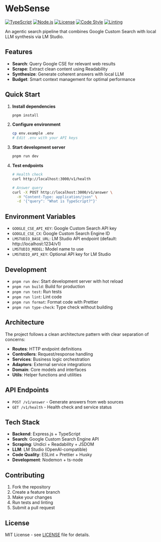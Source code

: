 # WebSense

[![TypeScript](https://img.shields.io/badge/TypeScript-5.6.0-blue.svg)](https://www.typescriptlang.org/)
[![Node.js](https://img.shields.io/badge/Node.js-18+-green.svg)](https://nodejs.org/)
[![License](https://img.shields.io/badge/License-MIT-yellow.svg)](LICENSE)
[![Code Style](https://img.shields.io/badge/Code%20Style-Prettier-orange.svg)](https://prettier.io/)
[![Linting](https://img.shields.io/badge/Linting-ESLint-red.svg)](https://eslint.org/)

An agentic search pipeline that combines Google Custom Search with local LLM synthesis via LM Studio.

## Features

- **Search**: Query Google CSE for relevant web results
- **Scrape**: Extract clean content using Readability
- **Synthesize**: Generate coherent answers with local LLM
- **Budget**: Smart context management for optimal performance

## Quick Start

1. **Install dependencies**

   ```bash
   pnpm install
   ```

2. **Configure environment**

   ```bash
   cp env.example .env
   # Edit .env with your API keys
   ```

3. **Start development server**

   ```bash
   pnpm run dev
   ```

4. **Test endpoints**

   ```bash
   # Health check
   curl http://localhost:3000/v1/health

   # Answer query
   curl -X POST http://localhost:3000/v1/answer \
     -H "Content-Type: application/json" \
     -d '{"query": "What is TypeScript?"}'
   ```

## Environment Variables

- `GOOGLE_CSE_API_KEY`: Google Custom Search API key
- `GOOGLE_CSE_CX`: Google Custom Search Engine ID
- `LMSTUDIO_BASE_URL`: LM Studio API endpoint (default: http://localhost:1234/v1)
- `LMSTUDIO_MODEL`: Model name to use
- `LMSTUDIO_API_KEY`: Optional API key for LM Studio

## Development

- `pnpm run dev`: Start development server with hot reload
- `pnpm run build`: Build for production
- `pnpm run test`: Run tests
- `pnpm run lint`: Lint code
- `pnpm run format`: Format code with Prettier
- `pnpm run type-check`: Type check without building

## Architecture

The project follows a clean architecture pattern with clear separation of concerns:

- **Routes**: HTTP endpoint definitions
- **Controllers**: Request/response handling
- **Services**: Business logic orchestration
- **Adapters**: External service integrations
- **Domain**: Core models and interfaces
- **Utils**: Helper functions and utilities

## API Endpoints

- `POST /v1/answer` - Generate answers from web sources
- `GET /v1/health` - Health check and service status

## Tech Stack

- **Backend**: Express.js + TypeScript
- **Search**: Google Custom Search Engine API
- **Scraping**: Undici + Readability + JSDOM
- **LLM**: LM Studio (OpenAI-compatible)
- **Code Quality**: ESLint + Prettier + Husky
- **Development**: Nodemon + ts-node

## Contributing

1. Fork the repository
2. Create a feature branch
3. Make your changes
4. Run tests and linting
5. Submit a pull request

## License

MIT License - see [LICENSE](LICENSE) file for details.
